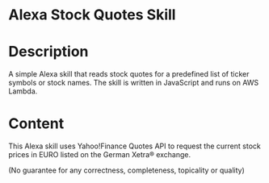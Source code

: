 # Alexa Stock Quotes Skill

# Description

A simple Alexa skill that reads stock quotes for a predefined list of ticker symbols or stock names. The skill is written in JavaScript and runs on AWS Lambda.

# Content

This Alexa skill uses Yahoo!Finance Quotes API to request the current stock prices in EURO listed on the German Xetra® exchange.

(No guarantee for any correctness, completeness, topicality or quality)